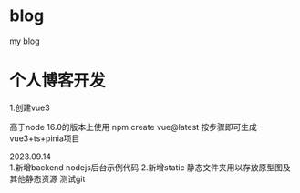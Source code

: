 # blog
my blog
# 个人博客开发

1.创建vue3 

高于node 16.0的版本上使用 npm create vue@latest 按步骤即可生成vue3+ts+pinia项目

2023.09.14  
1.新增backend nodejs后台示例代码
2.新增static 静态文件夹用以存放原型图及其他静态资源
 测试git

